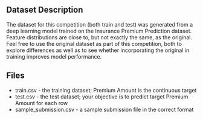 ## Dataset Description
The dataset for this competition (both train and test) was generated from a deep learning model trained on the Insurance Premium Prediction dataset. Feature distributions are close to, but not exactly the same, as the original. Feel free to use the original dataset as part of this competition, both to explore differences as well as to see whether incorporating the original in training improves model performance.

## Files
 - train.csv - the training dataset; Premium Amount is the continuous target
 - test.csv - the test dataset; your objective is to predict target Premium Amount for each row
 - sample_submission.csv - a sample submission file in the correct format
